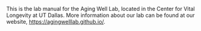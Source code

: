 This is the lab manual for the Aging Well Lab, located in the Center for Vital Longevity at UT Dallas. More information about our lab can be found at our website, https://agingwelllab.github.io/. 

